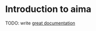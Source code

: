 # Introduction to aima

TODO: write [great documentation](http://jacobian.org/writing/what-to-write/)
